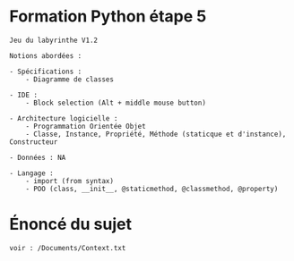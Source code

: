 # Formation Python étape 5

    Jeu du labyrinthe V1.2

    Notions abordées :

    - Spécifications : 
        - Diagramme de classes

    - IDE : 
        - Block selection (Alt + middle mouse button)

    - Architecture logicielle :
        - Programmation Orientée Objet
        - Classe, Instance, Propriété, Méthode (staticque et d'instance), Constructeur

    - Données : NA

    - Langage :
        - import (from syntax)
        - POO (class, __init__, @staticmethod, @classmethod, @property)

# Énoncé du sujet

    voir : /Documents/Context.txt
